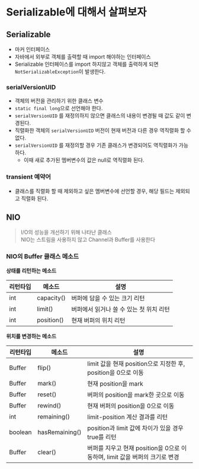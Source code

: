 # Serializable에 대해서 살펴보자

## Serializable
- 마커 인터페이스
- 자바에서 외부로 객체를 출력할 때 import 해야하는 인터페이스
- Serializable 인터페이스를 import 하지않고 객체를 출력하게 되면 `NotSerializableException`이 발생한다.

### serialVersionUID
- 객체의 버전을 관리하기 위한 클래스 변수
- `static final long`으로 선언해야 한다.
- `serialVersionUID` 를 재정의하지 않으면 클래스의 내용이 변경될 때 값도 같이 변경된다.
- 직렬화한 객체의 `serialVersionUID` 버전이 현재 버전과 다른 경우 역직렬화 할 수 없다.
- `serialVersionUID` 를 재정의할 경우 기존 클래스가 변경되어도 역직렬화가 가능하다. 
  - 이때 새로 추가된 멤버변수의 값은 null로 역직렬화 된다.

### transient 예약어
- 클래스를 직렬화 할 때 제외하고 싶은 멤버변수에 선언할 경우, 해당 필드는 제외되고 직렬화 된다.


## NIO
> I/O의 성능을 개선하기 위해 나타난 클래스  
> NIO는 스트림을 사용하지 않고 Channel과 Buffer를 사용한다

### NIO의 Buffer 클래스 메소드

**상태를 리턴하는 메소드**

| 리턴타입| 메소드        | 설명                     |
| --- |------------|------------------------|
| int | capacity() | 버퍼에 담을 수 있는 크기 리턴      |
| int | limit()    | 버퍼에서 읽거나 쓸 수 있는 첫 위치 리턴 |
| int | position() | 현재 버퍼의 위치 리턴           |

**위치를 변경하는 메소드**

| 리턴타입    | 메소드            | 설명                                                 |
|---------|----------------|----------------------------------------------------|
| Buffer  | flip()         | limit 값을 현재 position으로 지정한 후, position을 0으로 이동     |
| Buffer  | mark()         | 현재 position을 mark                                  |
| Buffer  | reset()        | 버퍼의 position을 mark한 곳으로 이동                         |
| Buffer  | rewind()       | 현재 버퍼의 position을 0으로 이동                            |
| int     | remaining()    | limit-position 계산 결과를 리턴                           |
| boolean | hasRemaining() | position과 limit 값에 차이가 있을 경우 true를 리턴              |
| Buffer  | clear()        | 버퍼를 지우고 현재 position을 0으로 이동하며, limit 값을 버퍼의 크기로 변경 |


